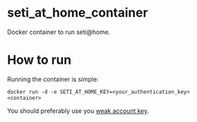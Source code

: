 # seti_at_home_container
Docker container to run seti@home. 

# How to run

Running the container is simple:

```console
docker run -d -e SETI_AT_HOME_KEY=<your_authentication_key> <container>
```

You should preferably use you [weak account key](https://boinc.berkeley.edu/wiki/Weak_account_key). 
